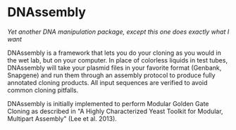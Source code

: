 # DNAssembly

*Yet another DNA manipulation package, except this one does exactly what I want*

DNAssembly is a framework that lets you do your cloning as you would in the wet lab, but on your computer. In place of
colorless liquids in test tubes, DNAssembly will take your plasmid files in your favorite format (Genbank, Snapgene)
and run them through an assembly protocol to produce fully annotated cloning products. All input sequences are verified
to avoid common cloning pitfalls.

DNAssembly is initially implemented to perform Modular Golden Gate Cloning as described in "A Highly Characterized Yeast
Toolkit for Modular, Multipart Assembly" (Lee et al. 2013).